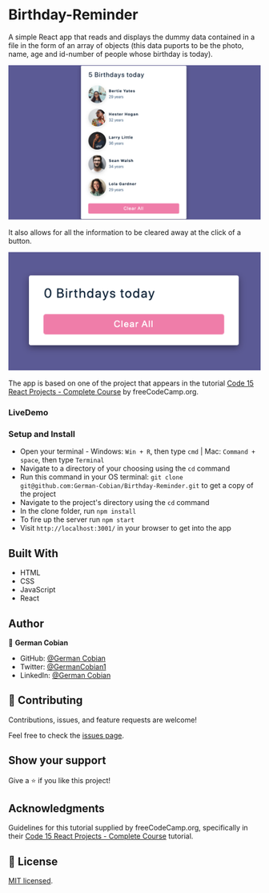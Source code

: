 # Birthday-Reminder

A simple React app that reads and displays the dummy data contained in a file in the form of an array of objects (this data puports to be the photo, name, age and id-number of people whose birthday is today).  

![Birthday reminders](/public/Birthday-reminders.png?raw=true "Birthday reminders")

It also allows for all the information to be cleared away at the click of a button.

![No birthday reminders](/public/No-birthday-reminders.png?raw=true "No birthday reminder")

The app is based on one of the project that appears in the tutorial [Code 15 React Projects - Complete Course](https://youtu.be/a_7Z7C_JCyo) by freeCodeCamp.org.

 
### LiveDemo


### Setup and Install

* Open your terminal - Windows: `Win + R`, then type `cmd` | Mac: `Command + space`, then type `Terminal`
* Navigate to a directory of your choosing using the `cd` command
* Run this command in your OS terminal: `git clone git@github.com:German-Cobian/Birthday-Reminder.git` to get a copy of the project
* Navigate to the project's directory using the `cd` command
* In the clone folder, run `npm install`
* To fire up the server run `npm start`
* Visit `http://localhost:3001/` in your browser to get into the app


## Built With

* HTML
* CSS
* JavaScript
* React


## Author

👤 **German Cobian**
* GitHub: [@German Cobian](https://github.com/German-Cobian)
* Twitter: [@GermanCobian1](https://twitter.com/GermanCobian1)
* LinkedIn: [@German Cobian](https://www.linkedin.com/in/german-cobian/)


## 🤝 Contributing

Contributions, issues, and feature requests are welcome!

Feel free to check the [issues page](https://github.com/German-Cobian/Birthday-Reminder/issues).


## Show your support

Give a ⭐️ if you like this project!


## Acknowledgments

Guidelines for this tutorial supplied by freeCodeCamp.org, specifically in their [Code 15 React Projects - Complete Course](https://youtu.be/a_7Z7C_JCyo) tutorial.


## 📝 License

[MIT licensed](https://github.com/German-Cobian/Birthday-Reminder/blob/main/LICENSE).
